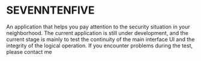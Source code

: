 # SEVENNTENFIVE
An application that helps you pay attention to the security situation in your neighborhood. The current application is still under development, and the current stage is mainly to test the continuity of the main interface UI and the integrity of the logical operation. If you encounter problems during the test, please contact me
